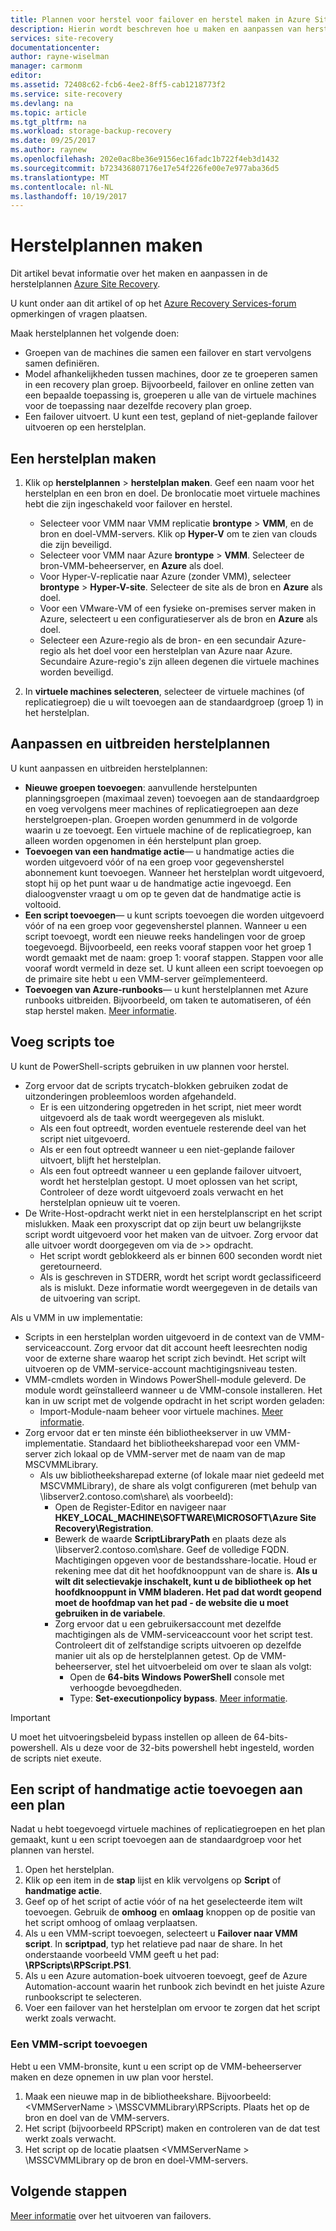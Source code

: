 ```yaml
---
title: Plannen voor herstel voor failover en herstel maken in Azure Site Recovery | Microsoft Docs
description: Hierin wordt beschreven hoe u maken en aanpassen van herstelplannen in Azure Site Recovery, failover en virtuele machines en fysieke servers herstellen
services: site-recovery
documentationcenter: 
author: rayne-wiselman
manager: carmonm
editor: 
ms.assetid: 72408c62-fcb6-4ee2-8ff5-cab1218773f2
ms.service: site-recovery
ms.devlang: na
ms.topic: article
ms.tgt_pltfrm: na
ms.workload: storage-backup-recovery
ms.date: 09/25/2017
ms.author: raynew
ms.openlocfilehash: 202e0ac8be36e9156ec16fadc1b722f4eb3d1432
ms.sourcegitcommit: b723436807176e17e54f226fe00e7e977aba36d5
ms.translationtype: MT
ms.contentlocale: nl-NL
ms.lasthandoff: 10/19/2017
---
```

# <a name="create-recovery-plans"></a>Herstelplannen maken


Dit artikel bevat informatie over het maken en aanpassen in de herstelplannen [Azure Site Recovery](site-recovery-overview.md).

U kunt onder aan dit artikel of op het [Azure Recovery Services-forum](https://social.msdn.microsoft.com/forums/azure/home?forum=hypervrecovmgr) opmerkingen of vragen plaatsen.

 Maak herstelplannen het volgende doen:

* Groepen van de machines die samen een failover en start vervolgens samen definiëren.
* Model afhankelijkheden tussen machines, door ze te groeperen samen in een recovery plan groep. Bijvoorbeeld, failover en online zetten van een bepaalde toepassing is, groeperen u alle van de virtuele machines voor de toepassing naar dezelfde recovery plan groep.
* Een failover uitvoert. U kunt een test, gepland of niet-geplande failover uitvoeren op een herstelplan.


## <a name="create-a-recovery-plan"></a>Een herstelplan maken

1. Klik op **herstelplannen** > **herstelplan maken**.
   Geef een naam voor het herstelplan en een bron en doel. De bronlocatie moet virtuele machines hebt die zijn ingeschakeld voor failover en herstel.

    - Selecteer voor VMM naar VMM replicatie **brontype** > **VMM**, en de bron en doel-VMM-servers. Klik op **Hyper-V** om te zien van clouds die zijn beveiligd.
    - Selecteer voor VMM naar Azure **brontype** > **VMM**.  Selecteer de bron-VMM-beheerserver, en **Azure** als doel.
    - Voor Hyper-V-replicatie naar Azure (zonder VMM), selecteer **brontype** > **Hyper-V-site**. Selecteer de site als de bron en **Azure** als doel.
    - Voor een VMware-VM of een fysieke on-premises server maken in Azure, selecteert u een configuratieserver als de bron en **Azure** als doel.
    - Selecteer een Azure-regio als de bron- en een secundair Azure-regio als het doel voor een herstelplan van Azure naar Azure. Secundaire Azure-regio's zijn alleen degenen die virtuele machines worden beveiligd.
2. In **virtuele machines selecteren**, selecteer de virtuele machines (of replicatiegroep) die u wilt toevoegen aan de standaardgroep (groep 1) in het herstelplan.

## <a name="customize-and-extend-recovery-plans"></a>Aanpassen en uitbreiden herstelplannen

U kunt aanpassen en uitbreiden herstelplannen:

- **Nieuwe groepen toevoegen**: aanvullende herstelpunten planningsgroepen (maximaal zeven) toevoegen aan de standaardgroep en voeg vervolgens meer machines of replicatiegroepen aan deze herstelgroepen-plan. Groepen worden genummerd in de volgorde waarin u ze toevoegt. Een virtuele machine of de replicatiegroep, kan alleen worden opgenomen in één herstelpunt plan groep.
- **Toevoegen van een handmatige actie**— u handmatige acties die worden uitgevoerd vóór of na een groep voor gegevensherstel abonnement kunt toevoegen. Wanneer het herstelplan wordt uitgevoerd, stopt hij op het punt waar u de handmatige actie ingevoegd. Een dialoogvenster vraagt u om op te geven dat de handmatige actie is voltooid.
- **Een script toevoegen**— u kunt scripts toevoegen die worden uitgevoerd vóór of na een groep voor gegevensherstel plannen. Wanneer u een script toevoegt, wordt een nieuwe reeks handelingen voor de groep toegevoegd. Bijvoorbeeld, een reeks vooraf stappen voor het groep 1 wordt gemaakt met de naam: groep 1: vooraf stappen. Stappen voor alle vooraf wordt vermeld in deze set. U kunt alleen een script toevoegen op de primaire site hebt u een VMM-server geïmplementeerd.
- **Toevoegen van Azure-runbooks**— u kunt herstelplannen met Azure runbooks uitbreiden. Bijvoorbeeld, om taken te automatiseren, of één stap herstel maken. [Meer informatie](site-recovery-runbook-automation.md).

## <a name="add-scripts"></a>Voeg scripts toe

U kunt de PowerShell-scripts gebruiken in uw plannen voor herstel.

 - Zorg ervoor dat de scripts trycatch-blokken gebruiken zodat de uitzonderingen probleemloos worden afgehandeld.
    - Er is een uitzondering opgetreden in het script, niet meer wordt uitgevoerd als de taak wordt weergegeven als mislukt.
    - Als een fout optreedt, worden eventuele resterende deel van het script niet uitgevoerd.
    - Als er een fout optreedt wanneer u een niet-geplande failover uitvoert, blijft het herstelplan.
    - Als een fout optreedt wanneer u een geplande failover uitvoert, wordt het herstelplan gestopt. U moet oplossen van het script, Controleer of deze wordt uitgevoerd zoals verwacht en het herstelplan opnieuw uit te voeren.
- De Write-Host-opdracht werkt niet in een herstelplanscript en het script mislukken. Maak een proxyscript dat op zijn beurt uw belangrijkste script wordt uitgevoerd voor het maken van de uitvoer. Zorg ervoor dat alle uitvoer wordt doorgegeven om via de >> opdracht.
  * Het script wordt geblokkeerd als er binnen 600 seconden wordt niet geretourneerd.
  * Als is geschreven in STDERR, wordt het script wordt geclassificeerd als is mislukt. Deze informatie wordt weergegeven in de details van de uitvoering van script.

Als u VMM in uw implementatie:

* Scripts in een herstelplan worden uitgevoerd in de context van de VMM-serviceaccount. Zorg ervoor dat dit account heeft leesrechten nodig voor de externe share waarop het script zich bevindt. Het script wilt uitvoeren op de VMM-service-account machtigingsniveau testen.
* VMM-cmdlets worden in Windows PowerShell-module geleverd. De module wordt geïnstalleerd wanneer u de VMM-console installeren. Het kan in uw script met de volgende opdracht in het script worden geladen:
   - Import-Module-naam beheer voor virtuele machines. [Meer informatie](https://technet.microsoft.com/library/hh875013.aspx).
* Zorg ervoor dat er ten minste één bibliotheekserver in uw VMM-implementatie. Standaard het bibliotheeksharepad voor een VMM-server zich lokaal op de VMM-server met de naam van de map MSCVMMLibrary.
    * Als uw bibliotheeksharepad externe (of lokale maar niet gedeeld met MSCVMMLibrary), de share als volgt configureren (met behulp van \\libserver2.contoso.com\share\ als voorbeeld):
      * Open de Register-Editor en navigeer naar **HKEY_LOCAL_MACHINE\SOFTWARE\MICROSOFT\Azure Site Recovery\Registration**.
      * Bewerk de waarde **ScriptLibraryPath** en plaats deze als \\libserver2.contoso.com\share\. Geef de volledige FQDN. Machtigingen opgeven voor de bestandsshare-locatie. Houd er rekening mee dat dit het hoofdknooppunt van de share is. **Als u wilt dit selectievakje inschakelt, kunt u de bibliotheek op het hoofdknooppunt in VMM bladeren. Het pad dat wordt geopend moet de hoofdmap van het pad - de website die u moet gebruiken in de variabele**.
      * Zorg ervoor dat u een gebruikersaccount met dezelfde machtigingen als de VMM-serviceaccount voor het script test. Controleert dit of zelfstandige scripts uitvoeren op dezelfde manier uit als op de herstelplannen getest. Op de VMM-beheerserver, stel het uitvoerbeleid om over te slaan als volgt:
        * Open de **64-bits Windows PowerShell** console met verhoogde bevoegdheden.
        * Type: **Set-executionpolicy bypass**. [Meer informatie](https://technet.microsoft.com/library/ee176961.aspx).

> [!IMPORTANT]
> U moet het uitvoeringsbeleid bypass instellen op alleen de 64-bits-powershell. Als u deze voor de 32-bits powershell hebt ingesteld, worden de scripts niet exeute.

## <a name="add-a-script-or-manual-action-to-a-plan"></a>Een script of handmatige actie toevoegen aan een plan

Nadat u hebt toegevoegd virtuele machines of replicatiegroepen en het plan gemaakt, kunt u een script toevoegen aan de standaardgroep voor het plannen van herstel.

1. Open het herstelplan.
2. Klik op een item in de **stap** lijst en klik vervolgens op **Script** of **handmatige actie**.
3. Geef op of het script of actie vóór of na het geselecteerde item wilt toevoegen. Gebruik de **omhoog** en **omlaag** knoppen op de positie van het script omhoog of omlaag verplaatsen.
4. Als u een VMM-script toevoegen, selecteert u **Failover naar VMM script**. In **scriptpad**, typ het relatieve pad naar de share. In het onderstaande voorbeeld VMM geeft u het pad: **\RPScripts\RPScript.PS1**.
5. Als u een Azure automation-boek uitvoeren toevoegt, geef de Azure Automation-account waarin het runbook zich bevindt en het juiste Azure runbookscript te selecteren.
6. Voer een failover van het herstelplan om ervoor te zorgen dat het script werkt zoals verwacht.


### <a name="add-a-vmm-script"></a>Een VMM-script toevoegen

Hebt u een VMM-bronsite, kunt u een script op de VMM-beheerserver maken en deze opnemen in uw plan voor herstel.

1. Maak een nieuwe map in de bibliotheekshare. Bijvoorbeeld: \<VMMServerName > \MSSCVMMLibrary\RPScripts. Plaats het op de bron en doel van de VMM-servers.
2. Het script (bijvoorbeeld RPScript) maken en controleren van de dat test werkt zoals verwacht.
3. Het script op de locatie plaatsen \<VMMServerName > \MSSCVMMLibrary op de bron en doel-VMM-servers.


## <a name="next-steps"></a>Volgende stappen

[Meer informatie](site-recovery-failover.md) over het uitvoeren van failovers.
